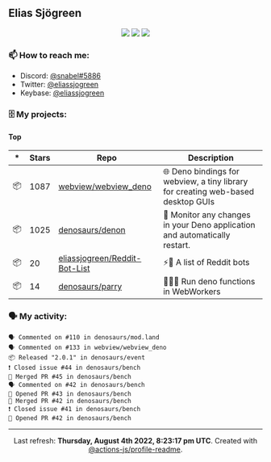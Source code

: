 ## Elias Sjögreen

<p align="center">
  <img src="https://img.shields.io/badge/🎂-dec. 2003-success" />
  <img src="https://img.shields.io/badge/🌎-Stockholm-informational" />
  <img src="https://img.shields.io/badge/👦-He/Him-informational" />
</p>

### 📫 How to reach me:

- Discord: [@snabel#5886](https://discord.com/users/267978757799673866)
- Twitter: [@eliassjogreen](https://twitter.com/eliassjogreen)
- Keybase: [@eliassjogreen](https://keybase.io/eliassjogreen)

### 🗄 My projects:

#### Top
|*|Stars|Repo|Description|
|---|---|---|---|
| 📦 | 1087 | [webview/webview_deno](https://github.com/webview/webview_deno) | 🌐 Deno bindings for webview, a tiny library for creating web-based desktop GUIs |
| 📦 | 1025 | [denosaurs/denon](https://github.com/denosaurs/denon) | 👀 Monitor any changes in your Deno application and automatically restart. |
| 📦 | 20 | [eliassjogreen/Reddit-Bot-List](https://github.com/eliassjogreen/Reddit-Bot-List) | ⚡️🤖 A list of Reddit bots |
| 📦 | 14 | [denosaurs/parry](https://github.com/denosaurs/parry) | 👷🏽‍♂️ Run deno functions in WebWorkers |

### 🗣 My activity:

```
🗣 Commented on #110 in denosaurs/mod.land
🗣 Commented on #133 in webview/webview_deno
📦 Released "2.0.1" in denosaurs/event
❗️ Closed issue #44 in denosaurs/bench
🎉 Merged PR #45 in denosaurs/bench
🗣 Commented on #42 in denosaurs/bench
💪 Opened PR #43 in denosaurs/bench
🎉 Merged PR #42 in denosaurs/bench
❗️ Closed issue #41 in denosaurs/bench
💪 Opened PR #42 in denosaurs/bench
```

------------
<p align="center">Last refresh: <b>Thursday, August 4th 2022, 8:23:17 pm UTC</b>. Created with <a href=https://github.com/marketplace/actions/profile-readme>@actions-js/profile-readme</a>.</p>

